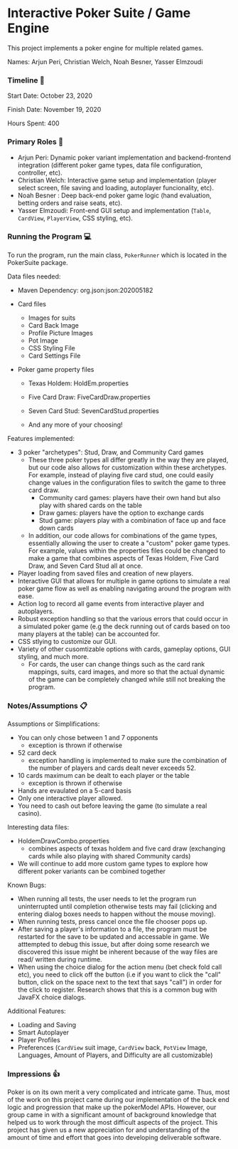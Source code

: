 Interactive Poker Suite / Game Engine 
====

This project implements a poker engine for multiple related games.

Names: Arjun Peri, Christian Welch, Noah Besner, Yasser Elmzoudi


### Timeline :calendar:

Start Date: October 23, 2020

Finish Date: November 19, 2020

Hours Spent: 400

### Primary Roles :pencil:

- Arjun Peri: Dynamic poker variant implementation and backend-frontend integration (different poker game types, data file configuration, controller, etc).
- Christian Welch: Interactive game setup and implementation (player select screen, file saving and loading, autoplayer funcionality, etc). 
- Noah Besner : Deep back-end poker game logic (hand evaluation, betting orders and raise seats, etc). 
- Yasser Elmzoudi: Front-end GUI setup and implementation (`Table`, `CardView`, `PlayerView`, CSS styling, etc).


### Running the Program :computer:

To run the program, run the main class, `PokerRunner` which is located in the PokerSuite package.

Data files needed: 
- Maven Dependency: org.json:json:202005182

- Card files 
    - Images for suits  
    - Card Back Image
    - Profile Picture Images
    - Pot Image
    - CSS Styling File
    - Card Settings File

- Poker game property files 
    - Texas Holdem: HoldEm.properties   
    - Five Card Draw: FiveCardDraw.properties  
    - Seven Card Stud: SevenCardStud.properties

    - And any more of your choosing!

Features implemented:
- 3 poker "archetypes": Stud, Draw, and Community Card games
    - These three poker types all differ greatly in the way they are played, but our code also allows for customization within these archetypes. For 
    example, instead of playing five card stud, one could easily change values in the configuration files to switch the game to three card draw.
        - Community card games: players have their own hand but also play with shared cards on the table
        - Draw games: players have the option to exchange cards  
        - Stud game: players play with a combination of face up and face down cards
    - In addition, our code allows for combinations of the game types, essentially allowing the user to create a "custom" poker game types. For 
    example, values within the properties files could be changed to make a game that combines aspects of Texas Holdem, Five Card Draw, and Seven Card 
    Stud all at once. 
- Player loading from saved files and creation of new players.
- Interactive GUI that allows for multiple in game options to simulate a real poker game flow as well as enabling navigating around the program with ease. 
- Action log to record all game events from interactive player and autoplayers. 
- Robust exception handling so that the various errors that could occur in a simulated poker game (e.g the deck running out of cards based on too many
players at the table) can be accounted for. 
- CSS stlying to customize our GUI. 
- Variety of other cusomtizable options with cards, gameplay options, GUI styling, and much more. 
    - For cards, the user can change things such as the card rank mappings, suits, card images, and more so that the actual dynamic of the game can be 
    completely changed while still not breaking the program. 



### Notes/Assumptions :clipboard: 

Assumptions or Simplifications:
- You can only chose between 1 and 7 opponents
    - exception is thrown if otherwise
- 52 card deck
    - exception handling is implemented to make sure the combination of the number of players and cards dealt never exceeds 52.
- 10 cards maximum can be dealt to each player or the table     
    - exception is thrown if otherwise
- Hands are evaulated on a 5-card basis
- Only one interactive player allowed. 
- You need to cash out before leaving the game (to simulate a real casino). 

Interesting data files: 
 - HoldemDrawCombo.properties
    - combines aspects of texas holdem and five card draw (exchanging cards while also playing with shared Community cards)
 - We will continue to add more custom game types to explore how different poker variants can be combined together

Known Bugs: 
- When running all tests, the user needs to let the program run uninterrupted until completion otherwise tests may fail (clicking and entering dialog boxes needs to happen without the mouse moving).
- When running tests, press cancel once the file chooser pops up.
- After saving a player's information to a file, the program must be restarted for the save to be updated and accessable in game. We atttempted to debug this issue, but after doing some research we discovered this issue might be inherent because of the way files are read/ written during runtime. 
- When using the choice dialog for the action menu (bet check fold call etc), you need to click off the button (i.e if you want to click the "call" button, click on the space next to the text that says "call") in order for the click to register. Research shows that this is a common bug with JavaFX choice dialogs. 

Additional Features:
- Loading and Saving
- Smart Autoplayer
- Player Profiles
- Preferences (`CardView` suit image, `CardView` back, `PotView` Image, Languages, Amount of Players, and Difficulty are all customizable)


### Impressions :thumbsup:

Poker is on its own merit a very complicated and intricate game. Thus, most of the work on this project came during our implementation of the back end logic and progression that make up the pokerModel APIs. However, our group came in with a significant amount of background knowledge that helped us to work through the most difficult aspects of the project. This project has given us a new appreciation for and understanding of the amount of time and effort that goes into developing deliverable software. 
